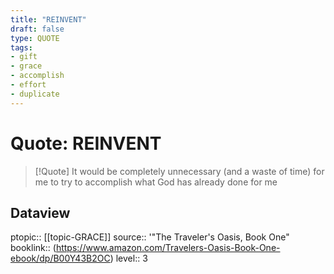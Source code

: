 ```yaml
---
title: "REINVENT"
draft: false
type: QUOTE
tags:
- gift
- grace
- accomplish
- effort
- duplicate
---
```


# Quote: REINVENT
> [!Quote]
> It would be completely unnecessary (and a waste of time) for me to try to accomplish what God has already done for me

## Dataview
ptopic:: [[topic-GRACE]]
source:: '"The Traveler's Oasis, Book One"
booklink:: (https://www.amazon.com/Travelers-Oasis-Book-One-ebook/dp/B00Y43B2OC)
level:: 3